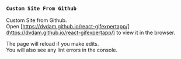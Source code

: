 ### `Custom Site From Github`

Custom Site from Github.\
Open [https://dvdam.github.io/react-gifexpertapp/](https://dvdam.github.io/react-gifexpertapp/) to view it in the browser.

The page will reload if you make edits.\
You will also see any lint errors in the console.
